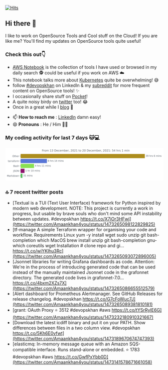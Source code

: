 [![Hits](https://hits.seeyoufarm.com/api/count/incr/badge.svg?url=https%3A%2F%2Fgithub.com%2Fakhan4u%2Fhit-counter&count_bg=%2379C83D&title_bg=%23555555&icon=&icon_color=%23E7E7E7&title=visits&edge_flat=false)](https://hits.seeyoufarm.com)

## Hi there 👋

I like to work on OpenSource Tools and Cool stuff on the Cloud! If you are like me? You'll find my updates on OpenSource tools quite useful!

### Check this out👇

* [AWS Notebook](https://histre.com/public/notebooks/dnllyanu/aws/) is the collection of tools I have used or browsed in my daily search 🕵️ could be useful if you work on AWS ☁️
* This notebook talks more about [Kubernetes](https://histre.com/public/notebooks/6uxdvo3y/kubernetes/) quite be overwhelming! 😅
* follow [#devopskhan](https://www.linkedin.com/feed/hashtag/devopskhan/) on LinkedIn & my [subreddit](https://www.reddit.com/r/devopskhan/) for more frequent content on OpenSource tools! ✨
* I occasionally share stuff on [Pocket](https://getpocket.com/@ej6g8d1dp2829A16a9Tf5d4T6bAMp3d8791rejDe86yem3bm4e14ex4fT4dluk29)!
* A quite noisy birdy on [twitter](https://twitter.com/Amaankhan4you) too! 😂
* Once in a great while I [blog](https://linuxparrot.com/) 😬


- 📫 **How to reach me** : [LinkedIn](https://www.linkedin.com/in/amaan-khan-linux-ninja) damn easy!
- 😄 **Pronouns** : He / Him 🤷‍♂️

### My coding activity for last 7 days 🐱💻

<img src="https://github.com/akhan4u/akhan4u/blob/main/images/stat.svg" alt="Amaan's Wakatime Activity!"/>

### 🔝 7 recent twitter posts
<!-- DEVDOJO:START -->
- [Textual is a TUI &lpar;Text User Interface&rpar; framework for Python inspired by modern web development. NOTE: This project is currently a work in progress, but usable by brave souls who don&#39;t mind some API instability between updates. #devopskhan https://t.co/X7iOr3HFwj](https://twitter.com/Amaankhan4you/status/1473265098122829825)
- [tf-manage A simple Terraform wrapper for organising your code and workflow. Requirements Linux yum -y install wget sudo unzip git bash-completion which MacOS brew install unzip git bash-completion gnu-which coreutils wget Installation # clone repo and gi… https://t.co/wiYKlhu3Rc](https://twitter.com/Amaankhan4you/status/1473265093072896005)
- [Jsonnet libraries for writing Grafana dashboards as code. Attention: We&#39;re in the process of introducing generated code that can be used instead of the manually maintained Jsonnet code in the grafonnet directory. The generated code lives in grafonnet-7.0… https://t.co/4bxm2XZs7X](https://twitter.com/Amaankhan4you/status/1473265086655512579)
- [Alert dashboard for Prometheus Alertmanager. See GitHub Releases for release changelog. #devopskhan https://t.co/G7cFoWuc7J](https://twitter.com/Amaankhan4you/status/1473265089381810181)
- [grant: OAuth Proxy
⭐️ 3512
#devopskhan #aws
https://t.co/tYSrRyIE6G](https://twitter.com/Amaankhan4you/status/1473232180910321667)
- [Download the latest icdiff binary and put it on your PATH. Show differences between files in a two column view. #devopskhan https://t.co/5Kh6E0vfwt](https://twitter.com/Amaankhan4you/status/1473189670674747393)
- [elasticmq: In-memory message queue with an Amazon SQS-compatible interface. Runs stand-alone or embedded.
⭐️ 1783
#devopskhan #aws
https://t.co/GwfPxYbb0D](https://twitter.com/Amaankhan4you/status/1473141578671661058)
<!-- DEVDOJO:END -->

<!-- ![Amaan's GitHub stats](https://github-readme-stats.vercel.app/api?username=akhan4u&count_private=true&show_icons=true&hide=contribs) -->
